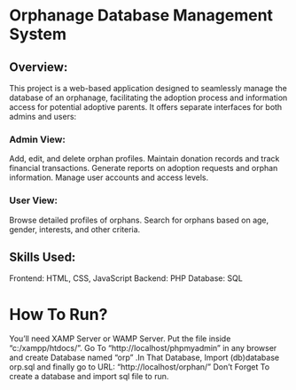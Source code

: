 
# Orphanage Database Management System
## Overview:
This project is a web-based application designed to seamlessly manage the database of an orphanage, facilitating the adoption process and information access for potential adoptive parents. It offers separate interfaces for both admins and users:
 
### Admin View:
Add, edit, and delete orphan profiles. 
Maintain donation records and track financial transactions. 
Generate reports on adoption requests and orphan information. 
Manage user accounts and access levels. 

### User View:  
Browse detailed profiles of orphans. 
Search for orphans based on age, gender, interests, and other criteria.

## Skills Used: 
Frontend: HTML, CSS, JavaScript 
Backend: PHP 
Database: SQL

# How To Run?

You’ll need XAMP Server or WAMP Server. Put the file inside “c:/xampp/htdocs/”. Go To “http://localhost/phpmyadmin” in any browser and create Database named “orp” .In That Database, Import (db)database orp.sql and finally go to URL: “http://localhost/orphan/” Don’t Forget To create a database and import sql file to run.
